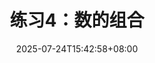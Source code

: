 ---
weight: 260
title: "练习4：数的组合"
description: ""
icon: "article"
date: "2025-07-24T15:42:58+08:00"
lastmod: "2025-07-24T15:42:58+08:00"
draft: true
toc: true
---